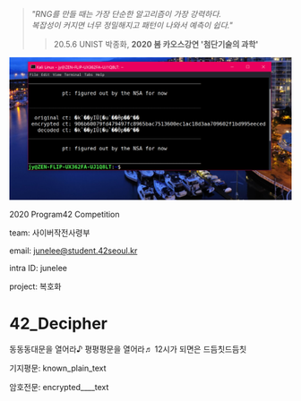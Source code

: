 >*"RNG를 만들 때는 가장 단순한 알고리즘이 가장 강력하다.*  
>*복잡성이 커지면 너무 정밀해지고 패턴이 나와서 예측이 쉽다."*  
>>20.5.6 UNIST 박종화, **2020 봄 카오스강연 '첨단기술의 과학'**  
  
![title](/screen_shot.png)
  
2020 Program42 Competition

team: 사이버작전사령부

email:    junelee@student.42seoul.kr

intra ID: junelee

project: 복호화

# 42_Decipher
동동동대문을 열어라♪ 평평평문을 열어라♬ 12시가 되면은 드듬칫드듬칫


기지평문: known_plain_text

암호전문: encrypted____text
